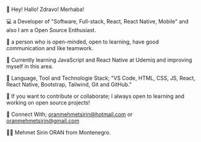 👋 Hey! Hallo! Zdravo! Merhaba!


💻 a Developer of "Software, Full-stack, React, React Native, Mobile" and also I am a Open Source Enthusiast.

👯 a person who is open-minded, open to learning, have good communication and like teamwork.

🔭 Currently learning JavaScript and React Native at Udemiq and improving myself in this area.


📖 Language, Tool and Technologie Stack; "VS Code, HTML, CSS, JS, React, React Native, Bootstrap, Tailwind, Git and GitHub."


 👀 If you want to contribute or collaborate; I always open to learning and working on open source projects!
 

💬 Connect With; oranmehmetsirin@hotmail.com or oranmehmetsirin@gmail.com


👨‍💻 Mehmet Sirin ORAN from Montenegro.
